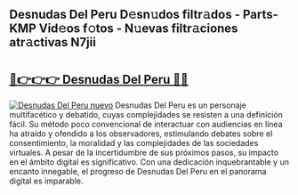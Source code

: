 ## Desnudas Del Peru D𝚎sn𝚞dos filtr𝚊dos - Parts-KMP Vid𝚎os f𝚘tos - N𝚞evas filtr𝚊ciones atr𝚊ctivas N7jii

# <h2><a href="http://mb0u9ii.tromn.icu/?c=Desnudas+Del+Peru">🔗👉👉👉 Desnudas Del Peru 🔗🔗</a></h2>

[![Desnudas Del Peru nuevo](https://i.imgur.com/pEAQMta.gif)](http://mb0u9ii.tromn.icu/?c=Desnudas+Del+Peru)
Desnudas Del Peru es un personaje multifacético y debatido, cuyas complejidades se resisten a una definición fácil.  Su método poco convencional de interactuar con audiencias en línea ha atraído y ofendido a los observadores, estimulando debates sobre el consentimiento, la moralidad y las complejidades de las sociedades virtuales. A pesar de la incertidumbre de sus próximos pasos, su impacto en el ámbito digital es significativo. Con una dedicación inquebrantable y un encanto innegable, el progreso de Desnudas Del Peru en el panorama digital es imparable.
